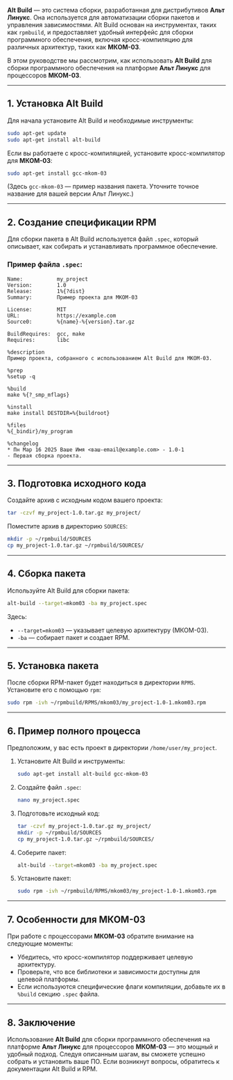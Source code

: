 **Alt Build** — это система сборки, разработанная для дистрибутивов **Альт Линукс**. Она используется для автоматизации сборки пакетов и управления зависимостями. Alt Build основан на инструментах, таких как `rpmbuild`, и предоставляет удобный интерфейс для сборки программного обеспечения, включая кросс-компиляцию для различных архитектур, таких как **МКОМ-03**.

В этом руководстве мы рассмотрим, как использовать **Alt Build** для сборки программного обеспечения на платформе **Альт Линукс** для процессоров **МКОМ-03**.

---

## 1. **Установка Alt Build**

Для начала установите Alt Build и необходимые инструменты:

```bash
sudo apt-get update
sudo apt-get install alt-build
```

Если вы работаете с кросс-компиляцией, установите кросс-компилятор для **МКОМ-03**:

```bash
sudo apt-get install gcc-mkom-03
```

(Здесь `gcc-mkom-03` — пример названия пакета. Уточните точное название для вашей версии Альт Линукс.)

---

## 2. **Создание спецификации RPM**

Для сборки пакета в Alt Build используется файл `.spec`, который описывает, как собирать и устанавливать программное обеспечение.

### Пример файла `.spec`:

```spec
Name:           my_project
Version:        1.0
Release:        1%{?dist}
Summary:        Пример проекта для МКОМ-03

License:        MIT
URL:            https://example.com
Source0:        %{name}-%{version}.tar.gz

BuildRequires:  gcc, make
Requires:       libc

%description
Пример проекта, собранного с использованием Alt Build для МКОМ-03.

%prep
%setup -q

%build
make %{?_smp_mflags}

%install
make install DESTDIR=%{buildroot}

%files
%{_bindir}/my_program

%changelog
* Пн Мар 16 2025 Ваше Имя <ваш-email@example.com> - 1.0-1
- Первая сборка проекта.
```

---

## 3. **Подготовка исходного кода**

Создайте архив с исходным кодом вашего проекта:

```bash
tar -czvf my_project-1.0.tar.gz my_project/
```

Поместите архив в директорию `SOURCES`:

```bash
mkdir -p ~/rpmbuild/SOURCES
cp my_project-1.0.tar.gz ~/rpmbuild/SOURCES/
```

---

## 4. **Сборка пакета**

Используйте Alt Build для сборки пакета:

```bash
alt-build --target=mkom03 -ba my_project.spec
```

Здесь:
- `--target=mkom03` — указывает целевую архитектуру (МКОМ-03).
- `-ba` — собирает пакет и создает RPM.

---

## 5. **Установка пакета**

После сборки RPM-пакет будет находиться в директории `RPMS`. Установите его с помощью `rpm`:

```bash
sudo rpm -ivh ~/rpmbuild/RPMS/mkom03/my_project-1.0-1.mkom03.rpm
```

---

## 6. **Пример полного процесса**

Предположим, у вас есть проект в директории `/home/user/my_project`.

1. Установите Alt Build и инструменты:
   ```bash
   sudo apt-get install alt-build gcc-mkom-03
   ```

2. Создайте файл `.spec`:
   ```bash
   nano my_project.spec
   ```

3. Подготовьте исходный код:
   ```bash
   tar -czvf my_project-1.0.tar.gz my_project/
   mkdir -p ~/rpmbuild/SOURCES
   cp my_project-1.0.tar.gz ~/rpmbuild/SOURCES/
   ```

4. Соберите пакет:
   ```bash
   alt-build --target=mkom03 -ba my_project.spec
   ```

5. Установите пакет:
   ```bash
   sudo rpm -ivh ~/rpmbuild/RPMS/mkom03/my_project-1.0-1.mkom03.rpm
   ```

---

## 7. **Особенности для МКОМ-03**

При работе с процессорами **МКОМ-03** обратите внимание на следующие моменты:
- Убедитесь, что кросс-компилятор поддерживает целевую архитектуру.
- Проверьте, что все библиотеки и зависимости доступны для целевой платформы.
- Если используются специфические флаги компиляции, добавьте их в `%build` секцию `.spec` файла.

---

## 8. **Заключение**

Использование **Alt Build** для сборки программного обеспечения на платформе **Альт Линукс** для процессоров **МКОМ-03** — это мощный и удобный подход. Следуя описанным шагам, вы сможете успешно собрать и установить ваше ПО. Если возникнут вопросы, обратитесь к документации Alt Build и RPM.